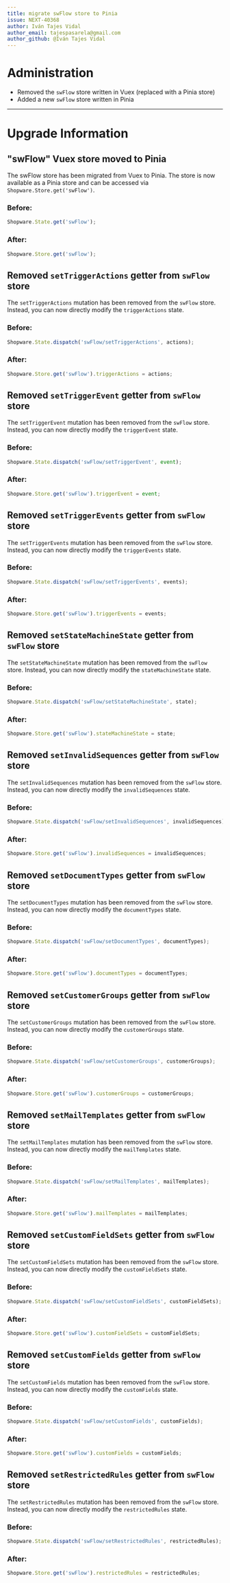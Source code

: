 ```yaml
---
title: migrate swFlow store to Pinia
issue: NEXT-40368
author: Iván Tajes Vidal
author_email: tajespasarela@gmail.com
author_github: @Iván Tajes Vidal
---
```

# Administration
* Removed the `swFlow` store written in Vuex (replaced with a Pinia store)
* Added a new `swFlow` store written in Pinia
___
# Upgrade Information
## "swFlow" Vuex store moved to Pinia

The swFlow store has been migrated from Vuex to Pinia. The store is now available as a Pinia store and can be accessed via `Shopware.Store.get('swFlow')`.

### Before:
```js
Shopware.State.get('swFlow');
```

### After:
```js
Shopware.Store.get('swFlow');
``` 

## Removed `setTriggerActions` getter from `swFlow` store

The `setTriggerActions` mutation has been removed from the `swFlow` store. Instead, you can now directly modify the `triggerActions` state.

### Before:
```js
Shopware.State.dispatch('swFlow/setTriggerActions', actions);
```

### After:
```js
Shopware.Store.get('swFlow').triggerActions = actions;
```

## Removed `setTriggerEvent` getter from `swFlow` store

The `setTriggerEvent` mutation has been removed from the `swFlow` store. Instead, you can now directly modify the `triggerEvent` state.

### Before:
```js
Shopware.State.dispatch('swFlow/setTriggerEvent', event);
```

### After:
```js
Shopware.Store.get('swFlow').triggerEvent = event;
```

## Removed `setTriggerEvents` getter from `swFlow` store

The `setTriggerEvents` mutation has been removed from the `swFlow` store. Instead, you can now directly modify the `triggerEvents` state.

### Before:
```js
Shopware.State.dispatch('swFlow/setTriggerEvents', events);
```

### After:
```js
Shopware.Store.get('swFlow').triggerEvents = events;
```

## Removed `setStateMachineState` getter from `swFlow` store

The `setStateMachineState` mutation has been removed from the `swFlow` store. Instead, you can now directly modify the `stateMachineState` state.

### Before:
```js
Shopware.State.dispatch('swFlow/setStateMachineState', state);
```

### After:
```js
Shopware.Store.get('swFlow').stateMachineState = state;
```

## Removed `setInvalidSequences` getter from `swFlow` store

The `setInvalidSequences` mutation has been removed from the `swFlow` store. Instead, you can now directly modify the `invalidSequences` state.

### Before:
```js
Shopware.State.dispatch('swFlow/setInvalidSequences', invalidSequences);
```

### After:
```js
Shopware.Store.get('swFlow').invalidSequences = invalidSequences;
```

## Removed `setDocumentTypes` getter from `swFlow` store

The `setDocumentTypes` mutation has been removed from the `swFlow` store. Instead, you can now directly modify the `documentTypes` state.

### Before:
```js
Shopware.State.dispatch('swFlow/setDocumentTypes', documentTypes);
```

### After:
```js
Shopware.Store.get('swFlow').documentTypes = documentTypes;
```

## Removed `setCustomerGroups` getter from `swFlow` store

The `setCustomerGroups` mutation has been removed from the `swFlow` store. Instead, you can now directly modify the `customerGroups` state.

### Before:
```js
Shopware.State.dispatch('swFlow/setCustomerGroups', customerGroups);
```

### After:
```js
Shopware.Store.get('swFlow').customerGroups = customerGroups;
```

## Removed `setMailTemplates` getter from `swFlow` store

The `setMailTemplates` mutation has been removed from the `swFlow` store. Instead, you can now directly modify the `mailTemplates` state.

### Before:
```js
Shopware.State.dispatch('swFlow/setMailTemplates', mailTemplates);
```

### After:
```js
Shopware.Store.get('swFlow').mailTemplates = mailTemplates;
```

## Removed `setCustomFieldSets` getter from `swFlow` store

The `setCustomFieldSets` mutation has been removed from the `swFlow` store. Instead, you can now directly modify the `customFieldSets` state.

### Before:
```js
Shopware.State.dispatch('swFlow/setCustomFieldSets', customFieldSets);
```

### After:
```js
Shopware.Store.get('swFlow').customFieldSets = customFieldSets;
```

## Removed `setCustomFields` getter from `swFlow` store

The `setCustomFields` mutation has been removed from the `swFlow` store. Instead, you can now directly modify the `customFields` state.

### Before:
```js
Shopware.State.dispatch('swFlow/setCustomFields', customFields);
```

### After:
```js
Shopware.Store.get('swFlow').customFields = customFields;
```

## Removed `setRestrictedRules` getter from `swFlow` store

The `setRestrictedRules` mutation has been removed from the `swFlow` store. Instead, you can now directly modify the `restrictedRules` state.

### Before:
```js
Shopware.State.dispatch('swFlow/setRestrictedRules', restrictedRules);
```

### After:
```js
Shopware.Store.get('swFlow').restrictedRules = restrictedRules;
```


